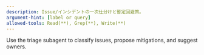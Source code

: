 ```yaml
---
description: Issue/インシデントの一次仕分けと暫定回避策。
argument-hint: [label or query]
allowed-tools: Read(**), Grep(**), Write(**)
---
```

Use the triage subagent to classify issues, propose mitigations, and suggest owners.